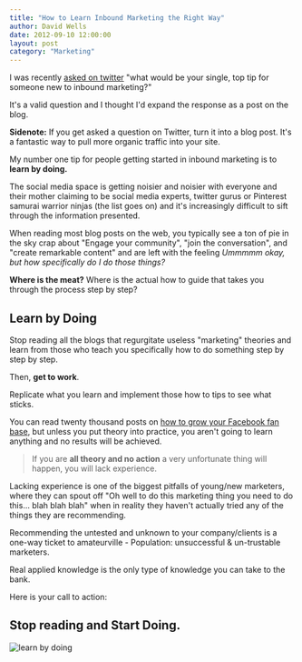```yaml
---
title: "How to Learn Inbound Marketing the Right Way"
author: David Wells
date: 2012-09-10 12:00:00
layout: post
category: "Marketing"
---
```


I was recently [asked on twitter](http://twitter.com/SocMediaRebel/status/244037656412037120) "what would be your single, top tip for someone new to inbound marketing?"

It's a valid question and I thought I'd expand the response as a post on the blog.

**Sidenote:** If you get asked a question on Twitter, turn it into a blog post. It's a fantastic way to pull more organic traffic into your site.

My number one tip for people getting started in inbound marketing is to **learn by doing.**

The social media space is getting noisier and noisier with everyone and their mother claiming to be social media experts, twitter gurus or Pinterest samurai warrior ninjas (the list goes on) and it's increasingly difficult to sift through the information presented.

When reading most blog posts on the web, you typically see a ton of pie in the sky crap about "Engage your community", "join the conversation", and "create remarkable content" and are left with the feeling _Ummmmm okay, but how specifically do I do those things?_

**Where is the meat?** Where is the actual how to guide that takes you through the process step by step?

## Learn by Doing

Stop reading all the blogs that regurgitate useless "marketing" theories and learn from those who teach you specifically how to do something step by step by step.

Then, **get to work**.

Replicate what you learn and implement those how to tips to see what sticks.

You can read twenty thousand posts on [how to grow your Facebook fan base](http://inboundnow.com/no-bullsht-tactical-and-practical-tips-on-gaining-facebook-fans/), but unless you put theory into practice, you aren't going to learn anything and no results will be achieved.

> If you are **all theory and no action** a very unfortunate thing will happen, you will lack experience.

Lacking experience is one of the biggest pitfalls of young/new marketers, where they can spout off "Oh well to do this marketing thing you need to do this... blah blah blah" when in reality they haven't actually tried any of the things they are recommending.

Recommending the untested and unknown to your company/clients is a one-way ticket to amateurville - Population: unsuccessful & un-trustable marketers.

Real applied knowledge is the only type of knowledge you can take to the bank.

Here is your call to action:

## Stop reading and Start Doing.

![learn by doing](http://inboundnow.com/wp-content/uploads/2012/09/learnbydoing-300x300.png)

